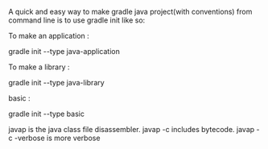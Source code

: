 

A quick and easy way to make gradle java project(with conventions) 
from command line is to use gradle init like so:

To make an application :

gradle init --type java-application

To make a library :

gradle init --type java-library

basic :

gradle init --type basic




javap is the java class file disassembler.
javap -c includes bytecode.
javap -c -verbose is more verbose
